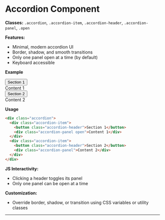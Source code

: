 # Accordion Component

**Classes:** `.accordion`, `.accordion-item`, `.accordion-header`, `.accordion-panel`, `.open`

**Features:**
- Minimal, modern accordion UI
- Border, shadow, and smooth transitions
- Only one panel open at a time (by default)
- Keyboard accessible

**Example**

<div class="demo-container">
  <div class="accordion">
    <div class="accordion-item">
      <button class="accordion-header">Section 1</button>
      <div class="accordion-panel">Content 1</div>
    </div>
    <div class="accordion-item">
      <button class="accordion-header">Section 2</button>
      <div class="accordion-panel">Content 2</div>
    </div>
  </div>
</div>

**Usage**
```html
<div class="accordion">
  <div class="accordion-item">
    <button class="accordion-header">Section 1</button>
    <div class="accordion-panel open">Content 1</div>
  </div>
  <div class="accordion-item">
    <button class="accordion-header">Section 2</button>
    <div class="accordion-panel">Content 2</div>
  </div>
</div>
```

**JS Interactivity:**
- Clicking a header toggles its panel
- Only one panel can be open at a time

**Customization:**
- Override border, shadow, or transition using CSS variables or utility classes

---